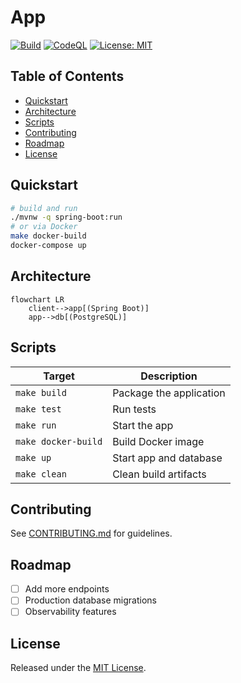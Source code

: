 # App

[![Build](https://github.com/OWNER/spring-boot-ai-sample/actions/workflows/ci.yml/badge.svg)](https://github.com/OWNER/spring-boot-ai-sample/actions/workflows/ci.yml)
[![CodeQL](https://github.com/OWNER/spring-boot-ai-sample/actions/workflows/codeql.yml/badge.svg)](https://github.com/OWNER/spring-boot-ai-sample/actions/workflows/codeql.yml)
[![License: MIT](https://img.shields.io/badge/License-MIT-yellow.svg)](LICENSE)

## Table of Contents
- [Quickstart](#quickstart)
- [Architecture](#architecture)
- [Scripts](#scripts)
- [Contributing](#contributing)
- [Roadmap](#roadmap)
- [License](#license)

## Quickstart
```sh
# build and run
./mvnw -q spring-boot:run
# or via Docker
make docker-build
docker-compose up
```

## Architecture
```mermaid
flowchart LR
    client-->app[(Spring Boot)]
    app-->db[(PostgreSQL)]
```

## Scripts
| Target | Description |
|--------|-------------|
| `make build` | Package the application |
| `make test` | Run tests |
| `make run` | Start the app |
| `make docker-build` | Build Docker image |
| `make up` | Start app and database |
| `make clean` | Clean build artifacts |

## Contributing
See [CONTRIBUTING.md](CONTRIBUTING.md) for guidelines.

## Roadmap
- [ ] Add more endpoints
- [ ] Production database migrations
- [ ] Observability features

## License
Released under the [MIT License](LICENSE).